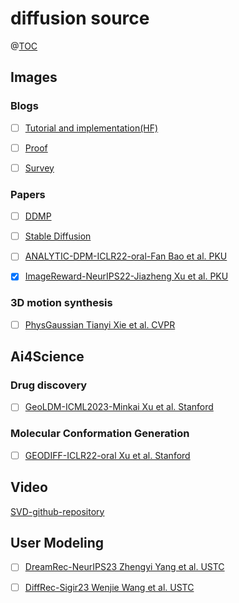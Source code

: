 # diffusion source

@[TOC](Outlines)

## Images

### Blogs
- [ ] [Tutorial and implementation(HF)](https://huggingface.co/blog/annotated-diffusion)

- [ ] [Proof](https://lilianweng.github.io/posts/2021-07-11-diffusion-models/)

- [ ] [Survey](https://theaisummer.com/diffusion-models/?fbclid=IwAR1BIeNHqa3NtC8SL0sKXHATHklJYphNH-8IGNoO3xZhSKM_GYcvrrQgB0o)

### Papers

- [ ] [DDMP](https://arxiv.org/abs/2006.11239)

- [ ] [Stable Diffusion](https://arxiv.org/abs/2112.10752)

- [ ] [ANALYTIC-DPM-ICLR22-oral-Fan Bao et al. PKU](https://openreview.net/forum?id=0xiJLKH-ufZ)
- [x] [ImageReward-NeurIPS22-Jiazheng Xu et al. PKU](https://arxiv.org/abs/2304.05977)

### 3D motion synthesis
- [ ] [PhysGaussian Tianyi Xie et al. CVPR](https://arxiv.org/abs/2311.12198)

## Ai4Science

### Drug discovery

- [ ] [GeoLDM-ICML2023-Minkai Xu et al. Stanford](https://arxiv.org/abs/2305.01140)

### Molecular Conformation Generation

- [ ] [GEODIFF-ICLR22-oral Xu et al. Stanford](https://openreview.net/forum?id=PzcvxEMzvQC)

## Video

[SVD-github-repository](https://github.com/Stability-AI/generative-models)

## User Modeling

- [ ] [DreamRec-NeurIPS23 Zhengyi Yang et al. USTC](https://arxiv.org/abs/2310.20453)
      
- [ ] [DiffRec-Sigir23 Wenjie Wang et al. USTC](https://arxiv.org/abs/2304.04971)
